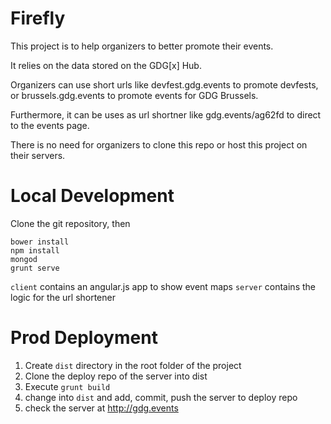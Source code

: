 Firefly
=======
This project is to help organizers to better promote their events.

It relies on the data stored on the GDG[x] Hub.

Organizers can use short urls like devfest.gdg.events to promote devfests, or brussels.gdg.events to 
promote events for GDG Brussels.

Furthermore, it can be uses as url shortner like gdg.events/ag62fd to direct to the events page.

There is no need for organizers to clone this repo or host this project on their servers.

Local Development
=================
Clone the git repository, then
```
bower install
npm install
mongod
grunt serve
```

`client` contains an angular.js app to show event maps
`server` contains the logic for the url shortener

Prod Deployment
===============
1. Create `dist` directory in the root folder of the project
2. Clone the deploy repo of the server into dist
3. Execute `grunt build`
4. change into `dist` and add, commit, push the server to deploy repo
5. check the server at http://gdg.events





